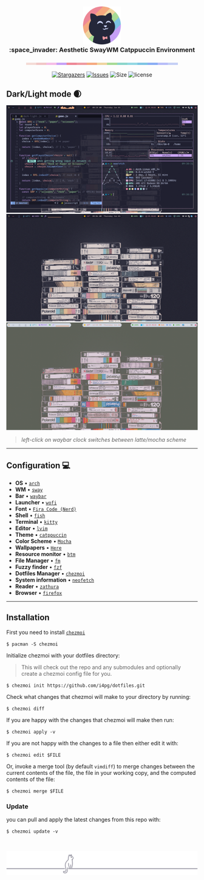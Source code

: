 <h3 align="center">
	<img src="assets/1544x1544_circle.png" width="100" alt="Logo"/><br/>
    :space_invader: Aesthetic SwayWM Catppuccin Environment
</h3>

<p align="center">
  <img src="assets/macchiato.png" width="400" />
</p>

<p align="center">
	<a href="https://github.com/i4pg/dotfiles/stargazers">
		<img alt="Stargazers" src="https://img.shields.io/github/stars/i4pg/dotfiles?style=for-the-badge&logo=starship&color=C9CBFF&logoColor=D9E0EE&labelColor=302D41"></a>
	<a href="https://github.com/i4pg/dotfiles/issues">
		<img alt="Issues" src="https://img.shields.io/github/issues/i4pg/dotfiles?style=for-the-badge&logo=gitbook&color=B5E8E0&logoColor=D9E0EE&labelColor=302D41"></a>
        <img alt="Size" src="https://img.shields.io/github/repo-size/i4pg/dotfiles?style=for-the-badge&logo=github&color=F2CDCD&logoColor=D9E0EE&labelColor=302D41"/>
        <img alt="license" src="https://img.shields.io/static/v1.svg?style=for-the-badge&label=License&message=MIT&logoColor=d9e0ee&colorA=302d41&colorB=b7bdf8"/></p>
</p>

## Dark/Light mode :waxing_crescent_moon:

  <img src="assets/2023-06-01T09:38:56_no_watermark.png" />
  <img src="assets/2023-06-01T09:04:30_no_watermark.png" />
  <img src="assets/2023-06-01T12:59:47_no_watermark.png" />

> _left-click on waybar clock switches between latte/mocha scheme_

----------

## Configuration :computer:

+ **OS**							• [`arch`](https://archlinux.org/)
+ **WM**							• [`sway`](https://swaywm.org/)
+ **Bar**							• [`waybar`](https://github.com/Alexays/Waybar)
+ **Launcher**						• [`wofi`](https://man.archlinux.org/man/wofi.1.en)
+ **Font**							• [`Fira Code (Nerd)`](https://github.com/ryanoasis/nerd-fonts)
+ **Shell**							• [`fish`](https://fishshell.com/) 
+ **Terminal**						• [`kitty`](https://sw.kovidgoyal.net/kitty/) 
+ **Editor**						• [`lvim`](https://www.lunarvim.org/)
+ **Theme**							• [`catppuccin`](https://catppuccin.com/)
+ **Color Scheme**					• [`Mocha`](https://catppuccin.com/) 
+ **Wallpapers**						• [`Here`](https://discord.com/channels/907385605422448742/1111932660651135006) 
+ **Resource monitor**				• [`btm`](https://github.com/ClementTsang/bottom)
+ **File Manager**							• [`fm`](https://github.com/knipferrc/fm)
+ **Fuzzy finder**					• [`fzf`](https://github.com/junegunn/fzf) 
+ **Dotfiles Manager**						• [`chezmoi`](https://www.chezmoi.io/)
+ **System information**			• [`neofetch`](https://github.com/dylanaraps/neofetch)
+ **Reader**							• [`zathura`](https://pwmt.org/projects/zathura/) 
+ **Browser**						• [`firefox`](https://www.mozilla.org/en-US/firefox/new/)

----------
  
## Installation

First you need to install [`chezmoi`](https://www.chezmoi.io/install/)

```console
$ pacman -S chezmoi
```

Initialize chezmoi with your dotfiles directory:

>   This will check out the repo and any submodules and optionally create a chezmoi config file for you.

```console
$ chezmoi init https://github.com/i4pg/dotfiles.git
```

Check what changes that chezmoi will make to your directory by running:

```console
$ chezmoi diff
```

If you are happy with the changes that chezmoi will make then run:

```console
$ chezmoi apply -v
```

If you are not happy with the changes to a file then either edit it with:

```console
$ chezmoi edit $FILE
```

Or, invoke a merge tool (by default `vimdiff`) to merge changes between the
current contents of the file, the file in your working copy, and the computed
contents of the file:

```console
$ chezmoi merge $FILE
```

### Update

you can pull and apply the latest changes from this repo with:

```console
$ chezmoi update -v
```

&nbsp;

<p align="center"><img src="assets/gray0_ctp_on_line.svg?sanitize=true" /></p>
